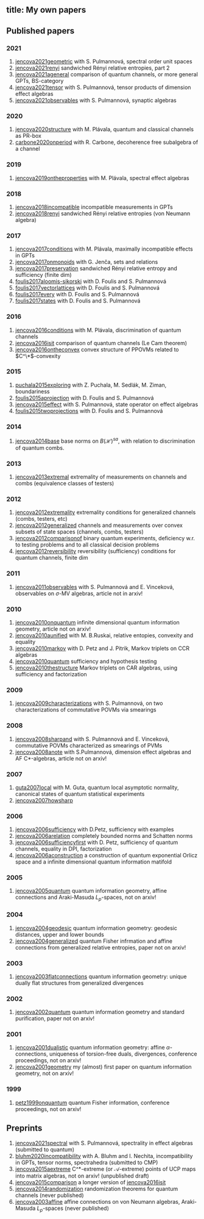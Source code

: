 title: My own papers
---
## Published papers
### 2021
1. [jencova2021geometric](jencova2021geometric)
with S. Pulmannová, spectral order unit spaces
1. [jencova2021renyi](jencova2021renyi)
sandwiched Rényi relative entropies, part 2
1. [jencova2021ageneral](jencova2021ageneral)
comparison of quantum channels, or more general GPTs, BS-category
1. [jencova2021tensor](jencova2021tensor)
with S. Pulmannová, tensor products of dimension effect algebras
1. [jencova2021observables](jencova2021observables)
with S. Pulmannová, synaptic algebras
### 2020
1. [jencova2020structure](jencova2020structure)
with M. Plávala, quantum and classical channels as PR-box
1. [carbone2020onperiod](carbone2020onperiod)
with R. Carbone, decoherence free subalgebra of a channel
### 2019
1. [jencova2019ontheproperties](jencova2019ontheproperties)
with M. Plávala, spectral effect algebras
### 2018
1. [jencova2018incompatible](jencova2018incompatible)
incompatible measurements in GPTs
1. [jencova2018renyi](jencova2018renyi)
sandwiched Rényi relative entropies (von Neumann algebra)
### 2017
1. [jencova2017conditions](jencova2017conditions)
with M. Plávala, maximally incompatible effects in GPTs
1. [jencova2017onmonoids](jencova2017onmonoids)
with G. Jenča, sets and relations
1. [jencova2017preservation](jencova2017preservation)
sandwiched Rényi relative entropy and sufficiency (finite dim)
1. [foulis2017aloomis-sikorski](foulis2017aloomis-sikorski)
with D. Foulis and S. Pulmannová
1. [foulis2017vectorlattices](foulis2017vectorlattices)
with D. Foulis and S. Pulmannová
1. [foulis2017every](foulis2017every)
with D. Foulis and S. Pulmannová
1. [foulis2017states](foulis2017states)
with D. Foulis and S. Pulmannová
### 2016
1. [jencova2016conditions](jencova2016conditions)
with M. Plávala, discrimination of quantum channels
1. [jencova2016isit](jencova2016isit)
comparison of quantum channels (Le Cam theorem)
1. [jencova2016ontheconvex](jencova2016ontheconvex)
convex structure of PPOVMs related to $C^\*$-convexity
### 2015
1. [puchala2015exploring](puchala2015exploring)
with Z. Puchala, M. Sedlák, M. Ziman, boundariness
1. [foulis2015aprojection](foulis2015aprojection)
with D. Foulis and S. Pulmannová
1. [jencova2015effect](jencova2015effect)
with S. Pulmannová, state operator on effect algebras
1. [foulis2015twoprojections](foulis2015twoprojections)
with D. Foulis and S. Pulmannová

### 2014
1. [jencova2014base](jencova2014base)
base norms on $B(\mathcal H)^{sa}$, with relation to discrimination of quantum combs.
### 2013
1. [jencova2013extremal](jencova2013extremal)
extremality of measurements on channels and combs (equivalence classes of testers)
### 2012
1. [jencova2012extremality](jencova2012extremality) extremality conditions for generalized channels (combs, testers,
etc)
1. [jencova2012generalized](jencova2012generalized)
channels and measurements over convex subsets of state spaces (channels, combs, testers)
1. [jencova2012comparisonof](jencova2012comparisonof) binary quantum experiments, deficiency w.r. to testing problems
and to all classical decision problems
1. [jencova2012reversibility](jencova2012reversibility) reversibility (sufficiency) conditions for quantum channels,
finite dim
### 2011
1. [jencova2011observables](jencova2011observables) with S. Pulmannová and E. Vinceková,
observables on $\sigma$-MV algebras, article not in arxiv!
### 2010
1. [jencova2010onquantum](jencova2010onquantum)
infinite dimensional quantum information geometry, article not on arxiv!
1. [jencova2010aunified](jencova2010aunified)
with M. B.Ruskai, relative entopies, convexity and equality
1. [jencova2010markov](jencova2010markov)
with D. Petz and J. Pitrik, Markov triplets on CCR algebras
1. [jencova2010quantum](jencova2010quantum)
sufficiency and hypothesis testing
1. [jencova2010thestructure](jencova2010thestructure)
Markov triplets on CAR algebras, using sufficiency and factorization
### 2009
1. [jencova2009characterizations](jencova2009characterizations)
with S. Pulmannová, on two characterizations of commutative POVMs via smearings
### 2008
1. [jencova2008sharpand](jencova2008sharpand)
with S. Pulmannová and E. Vinceková, commutative POVMs characterized as smearings of PVMs
1. [jencova2008anote](jencova2008anote)
with S.Pulmannová, dimension effect algebras and AF C\*-algebras, article not on arxiv!
### 2007
1. [guta2007local](guta2007local) with M. Guta, quantum local asymptotic normality, canonical states of quantum
statistical experiments
1. [jencova2007howsharp](jencova2007howsharp)
### 2006
1. [jencova2006sufficiency](jencova2006sufficiency) with D.Petz, sufficiency with examples
1. [jencova2006arelation](jencova2006arelation) completely bounded norms and Schatten norms
1. [jencova2006sufficiencyfirst](jencova2006sufficiencyfirts) with D. Petz, sufficiency of quantum channels, equality in DPI,
factorization
1. [jencova2006aconstruction](jencova2006aconstruction) a construction of quantum exponential Orlicz space and a
infinite dimensional quantum information matifold
### 2005
1. [jencova2005quantum](jencova2005quantum)  quantum information geometry, affine connections and Araki-Masuda $L_p$-spaces, not on arxiv!
### 2004
1. [jencova2004geodesic](jencova2004geodesic) quantum information geometry: geodesic distances, upper and lower bounds
1. [jencova2004generalized](jencova2004generalized) quantum Fisher infrmation and affine connections from generalized
relative entropies, paper not on arxiv!
### 2003
1. [jencova2003flatconnections](jencova2003flatconnections) quantum information geometry: unique dually flat structures from generalized divergences
### 2002
1.  [jencova2002quantum](jencova2002quantum) quantum information geometry and standard purification, paper not on arxiv!
### 2001
1.  [jencova2001dualistic](jencova2001dualistic) quantum information geometry:  affine $\alpha$-connections, uniqueness of
torsion-free duals,  divergences, conference proceedings,  not on arxiv!
1. [jencova2001geometry](jencova2001geometry) my (almost) first paper on quantum information geometry, not on arxiv!
### 1999
1. [petz1999onquantum](petz1999onquantum) quantum Fisher information, conference proceedings, not on arxiv!
## Preprints
1. [jencova2021spectral](jencova2021spectral) with S. Pulmannová, spectrality in effect algebras (submitted to quantum)
1. [bluhm2020incompatibility](bluhm2020incompatibility)
with A. Bluhm and I. Nechita, incompatibility in GPTs, tensor norms, spectrahedra (submitted to CMP)
1. [jencova2015aextreme](jencova2015aextreme) C^\*-extreme (or $\mathcal A$-extreme) points of UCP maps into matrix
algebras, not on arxiv!  (unpublished draft)
1. [jencova2015comparison](jencova2015comparison) a longer version of [jencova2016isit](jencova2016isit)
1. [jencova2014randomization](jencova2014randomization) randomization theorems for quantum channels  (never published)
1. [jencova2003affine](jencova2003affine) affine connections on von Neumann algebras, Araki-Masuda $L_p$-spaces (never published)

